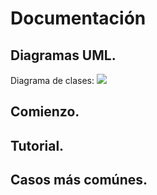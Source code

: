 # Documentación

## Diagramas UML.
Diagrama de clases:
![](https://i.imgur.com/ZE1ZsV8.jpg)


## Comienzo.


## Tutorial.

## Casos más comúnes.
